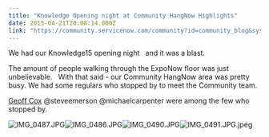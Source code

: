 ```yaml
---
title: "Knowledge Opening night at Community HangNow Highlights"
date: 2015-04-21T20:08:14.000Z
link: "https://community.servicenow.com/community?id=community_blog&sys_id=bf8d2a69dbd0dbc01dcaf3231f9619e7"
---
```

<p>We had our Knowledge15 opening night   and it was a blast.</p><p></p><p>The amount of people walking through the ExpoNow floor was just unbelievable.   With that said - our Community HangNow area was pretty busy. We had some regulars who stopped by to meet the Community team.</p><p></p><p><a title="Geoff Cox" __default_attr="2482" __jive_macro_name="user" class="jive_macro_user jive_macro" data-objecttype="3" data-orig-content="Geoff Cox" href="/community?id=community_user_profile&user=e2a01e6ddb581fc09c9ffb651f9619e9">Geoff Cox</a> @steveemerson @michaelcarpenter were among the few who stopped by.</p><p><img  alt="IMG_0487.JPG" class="jive-image image-8" src="267aab39db181fc068c1fb651f9619b8.iix" style="height: auto;"/><img  alt="IMG_0486.JPG" class="jive-image image-9" src="0c62198edb54d304b322f4621f9619aa.iix" style="height: auto;"/><img  alt="IMG_0490.JPG" class="image-13 jive-image" src="731a600edb9857041dcaf3231f961968.iix" style="height: auto;"/><img  alt="IMG_0491.JPG.jpeg" class="image-14 jive-image" src="876b8806db1c1344e9737a9e0f961992.iix" style="height: auto;"/></p>